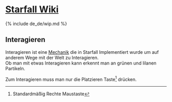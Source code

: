 # [Starfall Wiki](/de_de/index.md)

{% include de_de/wip.md %}

## Interagieren

Interagieren ist eine [<e>Mechanik](/de_de/index.md#mechaniken) die in Starfall Implementiert wurde um auf anderem Wege mit der Welt zu Interagieren. <br>
Ob man mit etwas Interagieren kann erkennt man an grünen und lilanen Partikeln.
<!-- TODO: Friendly NPC Interaktion -->
Zum Interagieren muss man nur die Platzieren Taste[^1] drücken.


[^1]: Standardmäßig Rechte Maustaste
